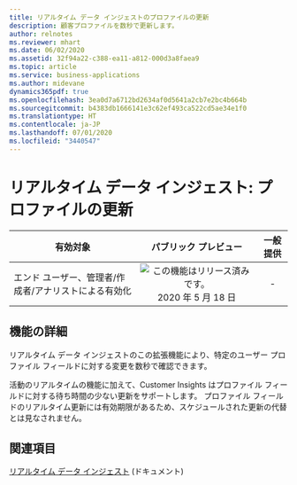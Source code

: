 ```yaml
---
title: リアルタイム データ インジェストのプロファイルの更新
description: 顧客プロファイルを数秒で更新します。
author: relnotes
ms.reviewer: mhart
ms.date: 06/02/2020
ms.assetid: 32f94a22-c388-ea11-a812-000d3a8faea9
ms.topic: article
ms.service: business-applications
ms.author: midevane
dynamics365pdf: true
ms.openlocfilehash: 3ea0d7a6712bd2634af0d5641a2cb7e2bc4b664b
ms.sourcegitcommit: b4383db1666141e3c62ef493ca522cd5ae34e1f0
ms.translationtype: HT
ms.contentlocale: ja-JP
ms.lasthandoff: 07/01/2020
ms.locfileid: "3440547"
---
```

# <a name="real-time-data-ingestion-profile-updates"></a>リアルタイム データ インジェスト: プロファイルの更新


| 有効対象    |  パブリック プレビュー | 一般提供 | 
| ---------- | :----------: |:----------: |
|エンド ユーザー、管理者/作成者/アナリストによる有効化|![この機能はリリース済みです。](/dynamics365-release-plan/media/green-checkmark.png "この機能はリリース済みです。") 2020 年 5 月 18 日| -|






## <a name="feature-details"></a>機能の詳細
<!--feature detail start -->
リアルタイム データ インジェストのこの拡張機能により、特定のユーザー プロファイル フィールドに対する変更を数秒で確認できます。

活動のリアルタイムの機能に加えて、Customer Insights はプロファイル フィールドに対する待ち時間の少ない更新をサポートします。 プロファイル フィールドのリアルタイム更新には有効期限があるため、スケジュールされた更新の代替とは見なされません。

<!--feature detail end -->










## <a name="see-also"></a>関連項目

<!--docs start-->
[リアルタイム データ インジェスト](https://docs.microsoft.com/dynamics365/ai/customer-insights/real-time-data-ingestion) (ドキュメント)
<!--docs end-->
